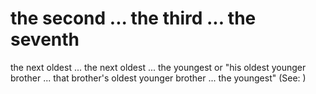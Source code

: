 
# the second ... the third ... the seventh
the next oldest ... the next oldest ... the youngest or "his oldest younger brother ... that brother's oldest younger brother ... the youngest" (See: )